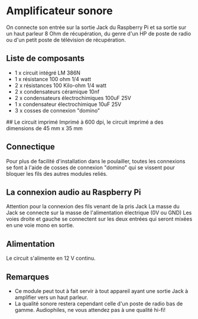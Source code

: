 # Amplificateur sonore

On connecte son entrée sur la sortie Jack du Raspberry Pi et sa sortie sur un haut parleur 8 Ohm de récupération, du genre d'un HP de poste de radio ou d'un petit poste de télévision de récupération. 

## Liste de composants
- 1 x circuit intégré LM 386N
- 1 x résistance 100 ohm 1/4 watt
- 2 x résistances 100 Kilo-ohm 1/4 watt
- 2 x condensateurs céramique 10nf 
- 2 x condensateurs électrochimiques 100uF 25V
- 1 x condensateur électrochimique 10uF 25V
- 3 x cosses de connexion "domino"

## Le circuit imprimé
Imprimé à 600 dpi, le circuit imprimé a des dimensions de 45 mm x 35 mm

## Connectique
Pour plus de facilité d'installation dans le poulailler, toutes les connexions se font à l'aide de cosses de connexion "domino" qui se vissent pour bloquer les fils des autres modules reliés.

## La connexion audio au Raspberry Pi
Attention pour la connexion des fils venant de la pris Jack
La masse du Jack se connecte sur la masse de l'alimentation électrique (0V ou GND)
Les voies droite et gauche se connectent sur les deux entrées qui seront mixées en une voie mono en sortie.

## Alimentation
Le circuit s'alimente en 12 V continu.

## Remarques
- Ce module peut tout à fait servir à tout appareil ayant une sortie Jack à amplifier vers un haut parleur. 
- La qualité sonore restera cependant celle d'un poste de radio bas de gamme. Audiophiles, ne vous attendez pas à une qualité hi-fi!
